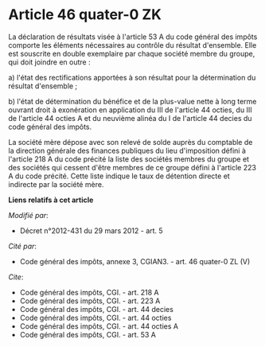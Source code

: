 # Article 46 quater-0 ZK

La déclaration de résultats visée à l'article 53 A du code général des impôts comporte les éléments nécessaires au contrôle
du résultat d'ensemble. Elle est souscrite en double exemplaire par chaque société membre du groupe, qui doit joindre en
outre : 

a) l'état des rectifications apportées à son résultat pour la détermination du résultat d'ensemble ; 

b) l'état de détermination du bénéfice et de la plus-value nette à long terme ouvrant droit à exonération en application du
III de l'article 44 octies, du III de l'article 44 octies A et du neuvième alinéa du I de l'article 44 decies du code général
des impôts. 

La société mère dépose avec son relevé de solde auprès du comptable de la direction générale des finances publiques du lieu
d'imposition défini à l'article 218 A du code précité la liste des sociétés membres du groupe et des sociétés qui cessent
d'être membres de ce groupe défini à l'article 223 A du code précité. Cette liste indique le taux de détention directe et
indirecte par la société mère.

**Liens relatifs à cet article**

_Modifié par_:

  - Décret n°2012-431  du 29 mars 2012 - art. 5

_Cité par_:

  - Code général des impôts, annexe 3, CGIAN3. - art. 46 quater-0 ZL (V)

_Cite_:

  - Code général des impôts, CGI. - art. 218 A
  - Code général des impôts, CGI. - art. 223 A
  - Code général des impôts, CGI. - art. 44 decies
  - Code général des impôts, CGI. - art. 44 octies
  - Code général des impôts, CGI. - art. 44 octies A
  - Code général des impôts, CGI. - art. 53 A

